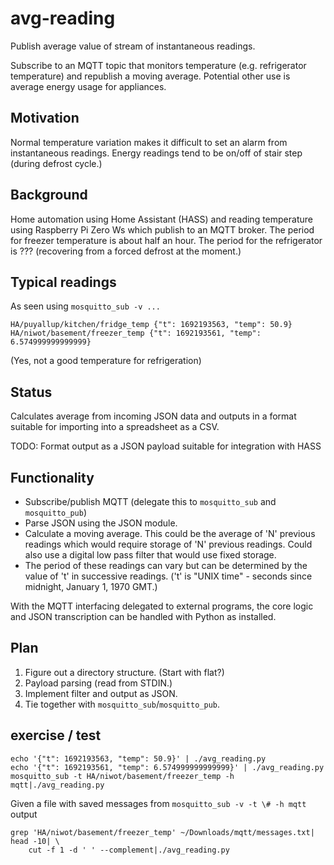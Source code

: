 # avg-reading

Publish average value of stream of instantaneous readings.

Subscribe to an MQTT topic that monitors temperature (e.g. refrigerator temperature) and republish a moving average. Potential other use is average energy usage for appliances.

## Motivation

Normal temperature variation makes it difficult to set an alarm from instantaneous readings. Energy readings tend to be on/off of stair step (during defrost cycle.)

## Background

Home automation using Home Assistant (HASS) and reading temperature using Raspberry Pi Zero Ws which publish to an MQTT broker. The period for freezer temperature is about half an hour. The period for the refrigerator is ??? (recovering from a forced defrost at the moment.) 

## Typical readings

As seen using `mosquitto_sub -v ...`

```text
HA/puyallup/kitchen/fridge_temp {"t": 1692193563, "temp": 50.9}
HA/niwot/basement/freezer_temp {"t": 1692193561, "temp": 6.574999999999999}
```

(Yes, not a good temperature for refrigeration)

## Status

Calculates average from incoming JSON data and outputs in a format suitable for importing into a spreadsheet as a CSV.

TODO: Format output as a JSON payload suitable for integration with HASS

## Functionality

* Subscribe/publish MQTT (delegate this to `mosquitto_sub` and `mosquitto_pub`)
* Parse JSON using the JSON module.
* Calculate a moving average. This could be the average of 'N' previous readings which would require storage of 'N' previous readings. Could also use a digital low pass filter that would use fixed storage.
* The period of these readings can vary but can be determined by the value of 't' in successive readings. ('t' is "UNIX time" - seconds since midnight, January 1, 1970 GMT.)

With the MQTT interfacing delegated to external programs, the core logic and JSON transcription can be handled with Python as installed.

## Plan

1. Figure out a directory structure. (Start with flat?)
1. Payload parsing (read from STDIN.)
1. Implement filter and output as JSON.
1. Tie together with `mosquitto_sub`/`mosquitto_pub`.

## exercise / test

```text
echo '{"t": 1692193563, "temp": 50.9}' | ./avg_reading.py 
echo '{"t": 1692193561, "temp": 6.574999999999999}' | ./avg_reading.py 
mosquitto_sub -t HA/niwot/basement/freezer_temp -h mqtt|./avg_reading.py 
```

Given a file with saved messages from `mosquitto_sub -v -t \# -h mqtt` output

```text
grep 'HA/niwot/basement/freezer_temp' ~/Downloads/mqtt/messages.txt| head -10| \
    cut -f 1 -d ' ' --complement|./avg_reading.py
```